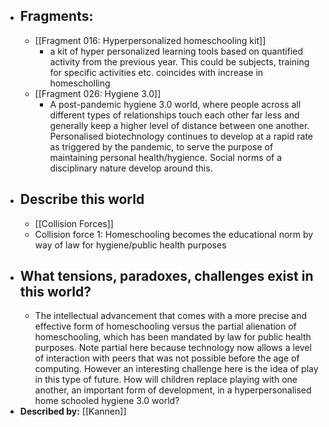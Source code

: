 - ## Fragments:
    - [[Fragment 016: Hyperpersonalized homeschooling kit]]
        - a kit of hyper personalized learning tools based on quantified activity from the previous year. This could be subjects, training for specific activities etc. coincides with increase in homescholling
    - [[Fragment 026: Hygiene 3.0]]
        - A post-pandemic hygiene 3.0 world, where people across all different types of relationships touch each other far less and generally keep a higher level of distance between one another. Personalised biotechnology continues to develop at a rapid rate as triggered by the pandemic, to serve the purpose of maintaining personal health/hygience. Social norms of a disciplinary nature develop around this.
- ## Describe this world
    - [[Collision Forces]]
    - Collision force 1: Homeschooling becomes the educational norm by way of law for hygiene/public health purposes  
- ## What tensions, paradoxes, challenges exist in this world?
    - The intellectual advancement that comes with a more precise and effective form of homeschooling versus the partial alienation of homeschooling, which has been mandated by law for public health purposes. Note partial here because technology now allows a level of interaction with peers that was not possible before the age of computing. However an interesting challenge here is the idea of play in this type of future. How will children replace playing with one another, an important form of development, in a hyperpersonalised home schooled hygiene 3.0 world? 
- **Described by:** [[Kannen]]
